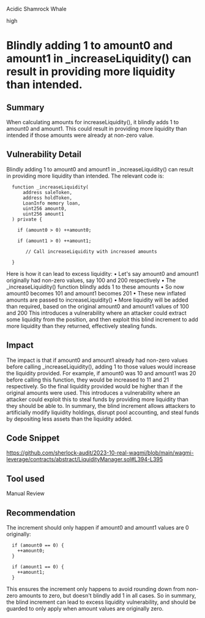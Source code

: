 Acidic Shamrock Whale

high

# Blindly adding 1 to amount0 and amount1 in _increaseLiquidity() can result in providing more liquidity than intended.
## Summary
When calculating amounts for increaseLiquidity(), it blindly adds 1 to amount0 and amount1. This could result in providing more liquidity than intended if those amounts were already at non-zero value. 
## Vulnerability Detail
Blindly adding 1 to amount0 and amount1 in _increaseLiquidity() can result in providing more liquidity than intended.
The relevant code is:

      function _increaseLiquidity(
          address saleToken, 
          address holdToken,
          LoanInfo memory loan,
          uint256 amount0,
          uint256 amount1
      ) private {

        if (amount0 > 0) ++amount0;

        if (amount1 > 0) ++amount1;

           // Call increaseLiquidity with increased amounts

      }


Here is how it can lead to excess liquidity:
• Let's say amount0 and amount1 originally had non-zero values, say 100 and 200 respectively
• The _increaseLiquidity() function blindly adds 1 to these amounts
• So now amount0 becomes 101 and amount1 becomes 201
• These new inflated amounts are passed to increaseLiquidity()
• More liquidity will be added than required, based on the original amount0 and amount1 values of 100 and 200
This introduces a vulnerability where an attacker could extract some liquidity from the position, and then exploit this blind increment to add more liquidity than they returned, effectively stealing funds.


## Impact
The impact is that if amount0 and amount1 already had non-zero values before calling _increaseLiquidity(), adding 1 to those values would increase the liquidity provided.
For example, if amount0 was 10 and amount1 was 20 before calling this function, they would be increased to 11 and 21 respectively. So the final liquidity provided would be higher than if the original amounts were used.
This introduces a vulnerability where an attacker could exploit this to steal funds by providing more liquidity than they should be able to.
In summary, the blind increment allows attackers to artificially modify liquidity holdings, disrupt pool accounting, and steal funds by depositing less assets than the liquidity added. 
## Code Snippet
https://github.com/sherlock-audit/2023-10-real-wagmi/blob/main/wagmi-leverage/contracts/abstract/LiquidityManager.sol#L394-L395
## Tool used

Manual Review

## Recommendation
The increment should only happen if amount0 and amount1 values are 0 originally:

      if (amount0 == 0) {
        ++amount0; 
      }

      if (amount1 == 0) {
        ++amount1;
      }

This ensures the increment only happens to avoid rounding down from non-zero amounts to zero, but doesn't blindly add 1 in all cases.
So in summary, the blind increment can lead to excess liquidity vulnerability, and should be guarded to only apply when amount values are originally zero.
